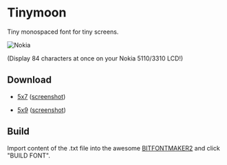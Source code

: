 Tinymoon
========

Tiny monospaced font for tiny screens.

![Nokia](https://dl.dropboxusercontent.com/u/31448207/imgs/5110.jpg)

(Display 84 characters at once on your Nokia 5110/3310 LCD!)

Download
--------


- [5x7](https://dl.dropboxusercontent.com/u/31448207/fonts/Tinymoon5x7.ttf) ([screenshot](https://dl.dropboxusercontent.com/u/31448207/imgs/Screen%20Shot%202015-12-01%20at%2010.22.22%20PM.png))

- [5x9](https://dl.dropboxusercontent.com/u/31448207/fonts/Tinymoon5x9.ttf) ([screenshot](https://dl.dropboxusercontent.com/u/31448207/imgs/Screen%20Shot%202015-12-01%20at%2010.22.28%20PM.png))

Build
-----

Import content of the .txt file into the awesome [BITFONTMAKER2](http://www.pentacom.jp/pentacom/bitfontmaker2/) and click "BUILD FONT".
